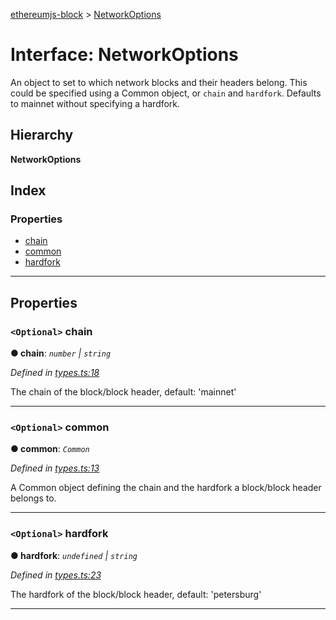 [ethereumjs-block](../README.md) > [NetworkOptions](../interfaces/networkoptions.md)

# Interface: NetworkOptions

An object to set to which network blocks and their headers belong. This could be specified using a Common object, or `chain` and `hardfork`. Defaults to mainnet without specifying a hardfork.

## Hierarchy

**NetworkOptions**

## Index

### Properties

- [chain](networkoptions.md#chain)
- [common](networkoptions.md#common)
- [hardfork](networkoptions.md#hardfork)

---

## Properties

<a id="chain"></a>

### `<Optional>` chain

**● chain**: _`number` \| `string`_

_Defined in [types.ts:18](https://github.com/ethereumjs/ethereumjs-block/blob/4769f90/src/types.ts#L18)_

The chain of the block/block header, default: 'mainnet'

---

<a id="common"></a>

### `<Optional>` common

**● common**: _`Common`_

_Defined in [types.ts:13](https://github.com/ethereumjs/ethereumjs-block/blob/4769f90/src/types.ts#L13)_

A Common object defining the chain and the hardfork a block/block header belongs to.

---

<a id="hardfork"></a>

### `<Optional>` hardfork

**● hardfork**: _`undefined` \| `string`_

_Defined in [types.ts:23](https://github.com/ethereumjs/ethereumjs-block/blob/4769f90/src/types.ts#L23)_

The hardfork of the block/block header, default: 'petersburg'

---
